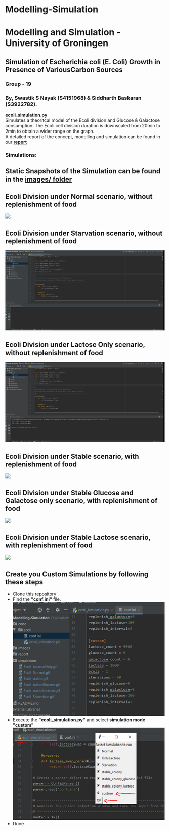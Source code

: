 # Modelling-Simulation
# Modelling and Simulation - University of Groningen

## Simulation of Escherichia coli (E. Coli) Growth in Presence of VariousCarbon Sources
### Group - 19
### By, Swastik S Nayak (S4151968) & Siddharth Baskaran (S3922782).

**ecoli_simulation.py**  
  Simulates a theoritcal model of the Ecoli division and Glucose & Galactose consumption.
  The Ecoli cell division duration is downscaled from 20min to 2min to obtain a wider range on the graph.  
  A detailed report of the concept, modelling and simulation can be found in our **[report](https://github.com/Swastik-RUG/Modelling-Simulation/blob/dev/report/E_Coli_Colony_simulation_team_19_report.pdf)**  

### Simulations:
 
## Static Snapshots of the Simulation can be found in the [images/ folder](https://github.com/Swastik-RUG/Modelling-Simulation/tree/dev/images)  
 
## Ecoli Division under Normal scenario, without replenishment of food  
  ![](simulations/Ecoli-Normal.gif)  

## Ecoli Division under Starvation scenario, without replenishment of food  
 ![](simulations/Ecoli-Starvation.gif)  

## Ecoli Division under Lactose Only scenario, without replenishment of food  
   ![](simulations/Ecoli-LactoseOnly.gif)  

 ## Ecoli Division under Stable scenario, with replenishment of food  
  ![](simulations/Ecoli-stable.gif)  

 ## Ecoli Division under Stable Glucose and Galactose only scenario, with replenishment of food  
  ![](simulations/Ecoli-stableGlucose.gif)  

 ## Ecoli Division under Stable Lactose scenario, with replenishment of food  
 ![](simulations/Ecoli-stableLactose.gif)  

## Create you Custom Simulations by following these steps

- Clone this repository
- Find the **"conf.ini"** file.
  ![](images/conf_ini.PNG)
- Execute the **"ecoli_simulation.py"** and select **simulation mode "custom"**
  ![](images/CustomSimulationRun.PNG)
- Done

